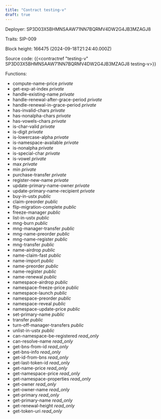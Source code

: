 ```yaml
---
title: "Contract testing-v"
draft: true
---
```

Deployer: SP3D03X5BHMNSAAW71NN7BQRMV4DW2G4JB3MZAGJ8

Traits:
SIP-009 



Block height: 166475 (2024-09-18T21:24:40.000Z)

Source code: {{<contractref "testing-v" SP3D03X5BHMNSAAW71NN7BQRMV4DW2G4JB3MZAGJ8 testing-v>}}

Functions:

* compute-name-price _private_
* get-exp-at-index _private_
* handle-existing-name _private_
* handle-renewal-after-grace-period _private_
* handle-renewal-in-grace-period _private_
* has-invalid-chars _private_
* has-nonalpha-chars _private_
* has-vowels-chars _private_
* is-char-valid _private_
* is-digit _private_
* is-lowercase-alpha _private_
* is-namespace-available _private_
* is-nonalpha _private_
* is-special-char _private_
* is-vowel _private_
* max _private_
* min _private_
* purchase-transfer _private_
* register-new-name _private_
* update-primary-name-owner _private_
* update-primary-name-recipient _private_
* buy-in-ustx _public_
* claim-preorder _public_
* flip-migration-complete _public_
* freeze-manager _public_
* list-in-ustx _public_
* mng-burn _public_
* mng-manager-transfer _public_
* mng-name-preorder _public_
* mng-name-register _public_
* mng-transfer _public_
* name-airdrop _public_
* name-claim-fast _public_
* name-import _public_
* name-preorder _public_
* name-register _public_
* name-renewal _public_
* namespace-airdrop _public_
* namespace-freeze-price _public_
* namespace-launch _public_
* namespace-preorder _public_
* namespace-reveal _public_
* namespace-update-price _public_
* set-primary-name _public_
* transfer _public_
* turn-off-manager-transfers _public_
* unlist-in-ustx _public_
* can-namespace-be-registered _read_only_
* can-resolve-name _read_only_
* get-bns-from-id _read_only_
* get-bns-info _read_only_
* get-id-from-bns _read_only_
* get-last-token-id _read_only_
* get-name-price _read_only_
* get-namespace-price _read_only_
* get-namespace-properties _read_only_
* get-owner _read_only_
* get-owner-name _read_only_
* get-primary _read_only_
* get-primary-name _read_only_
* get-renewal-height _read_only_
* get-token-uri _read_only_
